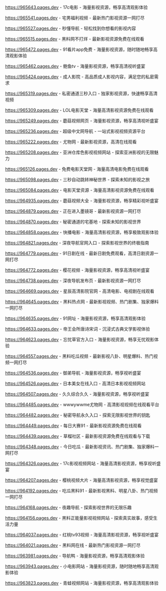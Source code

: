 
https://965643.pages.dev - 17c电影 - 海量影视资源，畅享高清观影体验

https://965541.pages.dev - 宅男福利视频 - 最新热门影视资源一网打尽

https://965527.pages.dev - 秒懂导航 - 轻松找到你想看的影视内容

https://965515.pages.dev - 黑料网不打烊 - 最新影视资源免费在线观看

https://965472.pages.dev - 91看片app免费 - 海量影视资源，随时随地畅享高清观影体验

https://965462.pages.dev - 鲍鱼tv - 海量影视资源，畅享高清视听盛宴

https://965424.pages.dev - 成人影院 - 高品质成人影视内容，满足您的私密需求

https://965319.pages.dev - 私密通道三秒入口 - 独家影视资源，快速畅享高清视频

https://965309.pages.dev - LOL电影天堂 - 海量高清影视资源免费在线观看

https://965249.pages.dev - 蘑菇视频网页 - 海量影视资源，畅享高清视听盛宴

https://965236.pages.dev - 超级中文网导航 - 一站式影视视频资源平台

https://965222.pages.dev - 尤物网 - 最新影视资源，高清在线观看

https://965208.pages.dev - 亚洲仓库色影视视频网站 - 探索亚洲影视的无限魅力

https://965126.pages.dev - 免费电影天堂网 - 海量高清电影免费在线观看

https://965098.pages.dev - 三秒自动跳转神秘世界 - 探索未知的影视之旅

https://965084.pages.dev - 电影天堂资源 - 海量高清影视资源免费在线观看

https://964935.pages.dev - 蘑菇视频大全 - 海量影视资源，畅享精彩视听盛宴

https://964879.pages.dev - 正在进入墨镜哥 - 最新影视资源一网打尽

https://964870.pages.dev - 秘密通道的宅基地 - 探索未知的影视世界

https://964858.pages.dev - 快播电影 - 海量高清影视资源，畅享极致观影体验

https://964821.pages.dev - 深夜导航官网入口 - 探索影视世界的终极指南

https://964779.pages.dev - 91日剧在线 - 最新日剧免费观看，高清日剧资源一网打尽

https://964772.pages.dev - 樱花视频 - 海量影视资源，畅享高清视听盛宴

https://964738.pages.dev - 深夜导航发布页 - 最新影视资源一网打尽

https://964669.pages.dev - 星辰高清影院官网 - 高清电影、电视剧在线观看

https://964645.pages.dev - 黑料热点网 - 最新影视视频、热门剧集、独家爆料一网打尽

https://964635.pages.dev - 91网址 - 海量影视资源，畅享高清观影体验

https://964633.pages.dev - 帝王会所唐诗宋词 - 沉浸式古典文学影视体验

https://964623.pages.dev - 忘忧草官方入口 - 海量影视资源，畅享无忧观影体验

https://964557.pages.dev - 黑料吃瓜视频 - 最新影视八卦、明星爆料、热门视频一网打尽

https://964536.pages.dev - 御弟导航 - 海量影视资源，畅享视听盛宴

https://964526.pages.dev - 日本美女在线入口 - 高清日本影视视频网站

https://964507.pages.dev - 久久综合久久 - 海量影视资源，畅享视听盛宴

https://964485.pages.dev - wwwywwme尤物网 - 高清影视视频在线观看平台

https://964482.pages.dev - 秘密导航永久入口 - 探索无限影视世界的钥匙

https://964449.pages.dev - 每日大赛91 - 最新影视资源免费在线观看

https://964439.pages.dev - 草榴社区 - 最新影视资源免费在线观看与下载

https://964348.pages.dev - 今日吃瓜 - 最新影视资讯、热门剧集、独家爆料一网打尽

https://964326.pages.dev - 17c影视视频网站 - 海量高清影视资源，畅享视听盛宴

https://964207.pages.dev - 樱桃视频大片 - 海量高清影视资源，畅享视觉盛宴

https://964192.pages.dev - 吃瓜黑料91 - 最新影视黑料、明星八卦、热门视频一网打尽

https://964168.pages.dev - 夜趣导航 - 探索影视世界的无限乐趣

https://964156.pages.dev - 黑料正能量影视视频网站 - 探索真实故事，感受生活力量

https://964037.pages.dev - 红桃tv93视频 - 海量高清影视资源，畅享视听盛宴

https://964021.pages.dev - 黑料网在线 - 最新热门影视资源一网打尽

https://963981.pages.dev - 导航鸭 - 海量影视资源，畅享高清观影体验

https://963943.pages.dev - 小电影网站 - 海量影视资源，随时随地畅享高清观影体验

https://963823.pages.dev - 青蛙视频网站 - 海量影视资源，畅享高清观影体验
